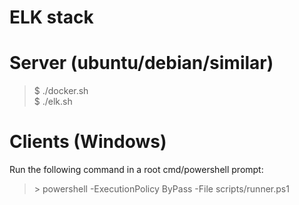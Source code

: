 # ELK stack

# Server (ubuntu/debian/similar)
> $ ./docker.sh<br>
> $ ./elk.sh

# Clients (Windows)
Run the following command in a root cmd/powershell prompt:<br>
> \> powershell -ExecutionPolicy ByPass -File scripts/runner.ps1
